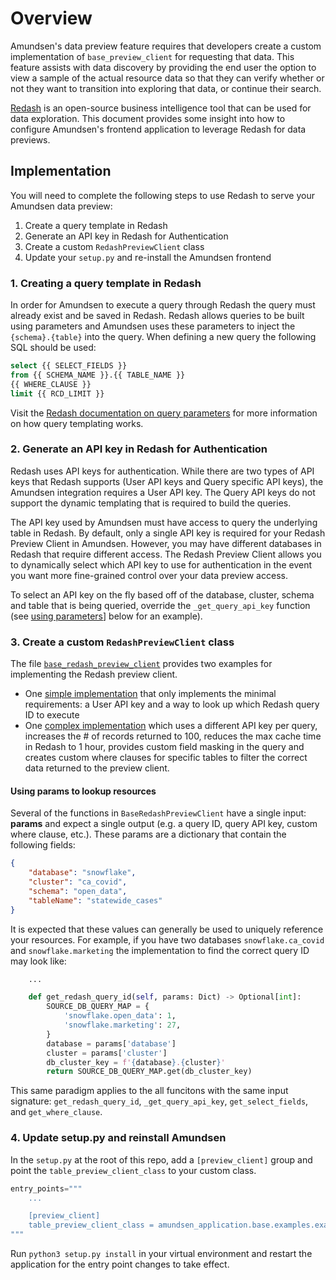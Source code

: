 # Overview

Amundsen's data preview feature requires that developers create a custom implementation of `base_preview_client` for requesting that data. This feature assists with data discovery by providing the end user the option to view a sample of the actual resource data so that they can verify whether or not they want to transition into exploring that data, or continue their search.

[Redash](https://github.com/getredash/redash) is an open-source business intelligence tool that can be used for data exploration. This document provides some insight into how to configure Amundsen's frontend application to leverage Redash for data previews.

## Implementation

You will need to complete the following steps to use Redash to serve your Amundsen data preview:

1. Create a query template in Redash
2. Generate an API key in Redash for Authentication
3. Create a custom `RedashPreviewClient` class
4. Update your `setup.py` and re-install the Amundsen frontend

### 1. Creating a query template in Redash

In order for Amundsen to execute a query through Redash the query must already exist and be saved in Redash. Redash allows queries to be built using parameters and Amundsen uses these parameters to inject the `{schema}.{table}` into the query. When defining a new query the following SQL should be used:

```sql
select {{ SELECT_FIELDS }}
from {{ SCHEMA_NAME }}.{{ TABLE_NAME }}
{{ WHERE_CLAUSE }}
limit {{ RCD_LIMIT }}
```

Visit the [Redash documentation on query parameters](https://redash.io/help/user-guide/querying/query-parameters) for more information on how query templating works.

### 2. Generate an API key in Redash for Authentication

Redash uses API keys for authentication. While there are two types of API keys that Redash supports (User API keys and Query specific API keys), the Amundsen integration requires a User API key. The Query API keys do not support the dynamic templating that is required to build the queries.

The API key used by Amundsen must have access to query the underlying table in Redash. By default, only a single API key is required for your Redash Preview Client in Amundsen. However, you may have different databases in Redash that require different access. The Redash Preview Client allows you to dynamically select which API key to use for authentication in the event you want more fine-grained control over your data preview access.

To select an API key on the fly based off of the database, cluster, schema and table that is being queried, override the `_get_query_api_key` function (see [using parameters](#using-params-to-lookup-resources)] below for an example).

### 3. Create a custom `RedashPreviewClient` class

The file [`base_redash_preview_client`](https://github.com/lyft/amundsenfrontendlibrary/tree/master/amundsen_application/base/base_redash_preview_client.py) provides two examples for implementing the Redash preview client.

- One [simple implementation](../../amundsen_application/base/base_redash_preview_client.py#L38) that only implements the minimal requirements: a User API key and a way to look up which Redash query ID to execute
- One [complex implementation](../../amundsen_application/base/base_redash_preview_client.py#L61) which uses a different API key per query, increases the # of records returned to 100, reduces the max cache time in Redash to 1 hour, provides custom field masking in the query and creates custom where clauses for specific tables to filter the correct data returned to the preview client.

#### Using params to lookup resources

Several of the functions in `BaseRedashPreviewClient` have a single input: **params** and expect a single output (e.g. a query ID, query API key, custom where clause, etc.). These params are a dictionary that contain the following fields:

```json
{
    "database": "snowflake",
    "cluster": "ca_covid",
    "schema": "open_data",
    "tableName": "statewide_cases"
}
```

It is expected that these values can generally be used to uniquely reference your resources. For example, if you have two databases `snowflake.ca_covid` and `snowflake.marketing` the implementation to find the correct query ID may look like:

```python
    ...

    def get_redash_query_id(self, params: Dict) -> Optional[int]:
        SOURCE_DB_QUERY_MAP = {
            'snowflake.open_data': 1,
            'snowflake.marketing': 27,
        }
        database = params['database']
        cluster = params['cluster']
        db_cluster_key = f'{database}.{cluster}'
        return SOURCE_DB_QUERY_MAP.get(db_cluster_key)

```

This same paradigm applies to the all funcitons with the same input signature: `get_redash_query_id`, `_get_query_api_key`, `get_select_fields`, and `get_where_clause`.

### 4. Update setup.py and reinstall Amundsen

In the `setup.py` at the root of this repo, add a `[preview_client]` group and point the `table_preview_client_class` to your custom class.

```python
entry_points="""
    ...

    [preview_client]
    table_preview_client_class = amundsen_application.base.examples.example_redash_preview_client:RedashSimplePreviewClient
"""
```

Run `python3 setup.py install` in your virtual environment and restart the application for the entry point changes to take effect.
